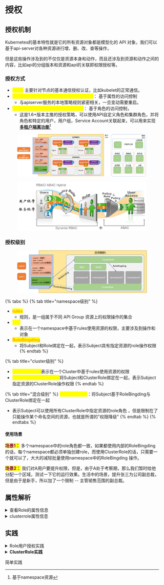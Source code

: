 # 授权

## 授权机制

Kubernetes的基本特性就是它的所有资源对象都是模型化的 API 对象，我们可以基于api-server对各种资源进行增、删、改、查等操作，

但是这些操作涉及到的不仅仅是资源本身和动作，而且还涉及到资源和动作之间的内容，比如api的分组版本和资源和api的关联即权限授权等。

### 授权方式

* <mark style="color:yellow;">**Node**</mark> 主要针对节点的基本通信授权认证，比如kubelet的正常通信。&#x20;
* <mark style="color:yellow;">**ABAC(Attribute Based Access Control)**</mark>： 基于属性的访问控制
  * 与apiserver服务的本地策略规则紧密相关，一旦变动需要重启。&#x20;
* <mark style="color:yellow;">**RBAC(Role Based Access Control)**</mark>： 基于角色的访问控制，
  * 这是1.6+版本主推的授权策略，可以使用API自定义角色和集群角色，并将角色和特定的用户，用户组，Service Account关联起来，可以用来实现[**多租户隔离功能**](#user-content-fn-1)[^1]

<figure><img src="../../../../.gitbook/assets/image (8) (1) (1).png" alt=""><figcaption></figcaption></figure>



<div align="left">

<figure><img src="../../../../.gitbook/assets/image (9) (1) (1).png" alt=""><figcaption></figcaption></figure>

</div>

### 授权级别

<figure><img src="../../../../.gitbook/assets/image (10).png" alt=""><figcaption></figcaption></figure>

{% tabs %}
{% tab title="namespace级别" %}
* <mark style="color:orange;">**rules**</mark>
  * 规则，是一组属于不同 API Group 资源上的权限操作的集合
* <mark style="color:yellow;">**role**</mark>
  * &#x20;表示在一个namespace中基于rules使用资源的权限，主要涉及到操作和对象
* <mark style="color:orange;">**RoleBingding**</mark>&#x20;
  * 将Subject和Role绑定在一起，表示Subject具有指定资源的role操作权限
{% endtab %}

{% tab title="cluster级别" %}
* <mark style="color:yellow;">**ClusterRole：**</mark>表示在一个Cluster中基于rules使用资源的权限&#x20;
* <mark style="color:yellow;">**ClusterRoleBingding：**</mark>将Subject和ClusterRole绑定在一起，表示Subject指定资源的ClusterRole操作权限
{% endtab %}

{% tab title="混合级别" %}
<mark style="color:yellow;">**RoleBingding**</mark>：将Subject基于RoleBingding与ClusterRole绑定在一起&#x20;

* 表示Subject可以使用所有ClusterRole中指定资源的role角色 ，但是限制在了只能操作某个命名空间的资源，也就是所谓的"权限降级"
{% endtab %}
{% endtabs %}

#### 使用场景

<mark style="color:purple;">**场景1：**</mark> 多个namespace中的role角色都一致，如果都使用内部的RoleBingding的话，每个namespace都必须单独创建role，而使用ClusterRole的话，只需要一个就可以了，大大的减轻批量使用namespace中的RoleBingding 操作。&#x20;

<mark style="color:purple;">**场景2：**</mark> 我们对A用户要提升权限，但是，由于A处于考察期，那么我们暂时给他分配一个区域，测试一下它的运行效果。生活中的场景，提升张三为公司副总裁，但是由于是新手，所以加了一个限制 -- 主管销售范围的副总裁。

## 属性解析

<details>

<summary>查看Role的属性信息</summary>

```bash
kubectl explain role
```

对于role来说，其核心的内容主要是rules的权限规则       &#x20;

在这么多rules属性中，最重要的是verbs权限条目，而且所有的属性都是可以以列表的形式累加存在

```yaml
    apiVersion <string>
    kind <string>
    metadata     <Object>
    rules        <[]Object>
      apiGroups             <[]string>
      nonResourceURLs       <[]string>
      resourceNames         <[]string>
      resources             <[]string>
      verbs                 <[]string> -required-  # 最重要
```

### Role核心

[关于api组的信息获取](https://kubernetes.io/docs/reference/#api-reference)

命令行创建role，查看具有pod资源的get、list权限的属性信息

```yaml
# kubectl create role pods-reader --verb=get,list --resource=pods --dry-run -o yaml
```

对于一个role必备的rules来说，他主要有三部分组成：   &#x20;

* <mark style="color:red;">**apiGroups：**</mark>设定包含资源的api组，如果是多个，表示只要属于api组范围中任意资源都可以操作   &#x20;
* <mark style="color:green;">**resources**</mark>：位于apiGroup范围中的某些具体的资源对象   &#x20;
* <mark style="color:purple;">**verbs：**</mark>针对具体资源对象的一些具体操作

```yaml
apiVersion: rbac.authorization.k8s.io/v1
kind: Role
metadata:
  creationTimestamp: null       # 时间信息
  name: pods-reader             # role的名称
rules:                          # 授权规则
- apiGroups:                    # 操作的对象
  - ""                          # 所有权限
  resources:                    # 资源对象
  - pods                        # pod的对象
  verbs:                        # 对pod允许的权限
  - get                         # 获取
  - list                        # 查看
```

</details>

<details>

<summary>clusterrole属性信息</summary>

```bash
# kubectl explain clusterrole
```

clusterrole相对于role的属性多了一个集中控制器的属性aggregationRule，这是一个可选的属性

```bash
aggregationRule     <Object>
apiVersion <string>
kind <string>
metadata     <Object>
rules        <[]Object>
    apiGroups               <[]string>
    nonResourceURLs         <[]string>
    resourceNames           <[]string>
    resources               <[]string>
    verbs                   <[]string> -required-
```

命令行创建clusterrole，查看具有pod资源的get、list权限的属性信息

<pre><code><strong># kubectl create clusterrole myclusterrole --verb=get,list --resource=pods --dry-run -o yaml
</strong></code></pre>

&#x20;ClusterRole与role的配置一样，也由三部分组成：apiGroup、resources、verbs

```yaml
apiVersion: rbac.authorization.k8s.io/v1
kind: ClusterRole
metadata:
  creationTimestamp: null       # 时间信息
  name: myclusterrole           # role的名称
rules:                          # 授权规则
- apiGroups:                    # 操作的对象
  - ""                          # 所有权限
  resources:                    # 资源对象
  - pods                        # pod的对象
  verbs:                        # 对pod允许的权限
  - get                          获取
  - list                          查看
```

</details>

## 实践

<details>

<summary>Role用户授权实践</summary>

```bash
限定用户只能访问命名空间资源
# kubectl create rolebinding super-rolebind --role=myrole --user=superopsmsb
rolebinding.rbac.authorization.k8s.io/super-rolebind created
​
查看资源效果
# kubectl  get pod --kubeconfig=/tmp/superopsmsb.conf
NAME        READY   STATUS    RESTARTS   AGE
nginx-web   1/1     Running   0          56m
# kubectl  get svc --kubeconfig=/tmp/superopsmsb.conf
Error from server (Forbidden): services is forbidden: User "superopsmsb" cannot list resource "services" in API group "" in the namespace "default"
# kubectl  get svc --kubeconfig=/tmp/superopsmsb.conf -n kube-system
Error from server (Forbidden): services is forbidden: User "superopsmsb" cannot list resource "services" in API group "" in the namespace "kube-system"
​
清理授权
# kubectl delete rolebindings super-rolebind
rolebinding.rbac.authorization.k8s.io "super-rolebind" deleted
```



</details>

<details>

<summary><strong>ClusterRole实践</strong></summary>

写一个clusterrole资源文件,允许用户操作 Deployment、Pod、RS 的所有权限

```
# 03_kubernetes_secure_clusterrole.yaml
apiVersion: rbac.authorization.k8s.io/v1
kind: ClusterRole
metadata:
  name: myclusterrole
rules:
- apiGroups: [""]
  resources: ["pods"]
  verbs: ["get", "list", "watch"]
```

```
创建资源对象
[root@kubernetes-master1 /data/kubernetes/secure]# kubectl  apply -f 03_kubernetes_secure_clusterrole.yaml
clusterrole.rbac.authorization.k8s.io/myclusterrole created
```

```
查看效果
[root@kubernetes-master1 /data/kubernetes/secure]# kubectl describe clusterrole myclusterrole
Name:         myclusterrole
Labels:       <none>
Annotations:  <none>
PolicyRule:
  Resources  Non-Resource URLs  Resource Names  Verbs
  ---------  -----------------  --------------  -----
  pods       []                 []              [get list watch]
```

```
限定用户只能访问命名空间资源
[root@kubernetes-master1 /data/kubernetes/secure]# kubectl create clusterrolebinding super-clusterrolebind --clusterrole=myclusterrole --user=superopsmsb
​
查看资源效果
[root@kubernetes-master1 /data/kubernetes/secure]# kubectl  get pod --kubeconfig=/tmp/superopsmsb.conf
NAME        READY   STATUS    RESTARTS   AGE
nginx-web   1/1     Running   0          68m
[root@kubernetes-master1 /data/kubernetes/secure]# kubectl  get svc --kubeconfig=/tmp/superopsmsb.conf
Error from server (Forbidden): services is forbidden: User "superopsmsb" cannot list resource "services" in API group "" in the namespace "default"
[root@kubernetes-master1 /data/kubernetes/secure]# kubectl  get pod --kubeconfig=/tmp/superopsmsb.conf -n kube-system
NAME                                         READY   STATUS    RESTARTS         AGE
coredns-5d555c984-hzq8q                      1/1     Running   0                9h
​
清理授权
[root@kubernetes-master1 /data/kubernetes/secure]# kubectl delete clusterrolebinding super-clusterrolebind
rolebinding.rbac.authorization.k8s.io "super-clusterrolebind" deleted
```



</details>





简单实践

[^1]: 基于namespace资源
